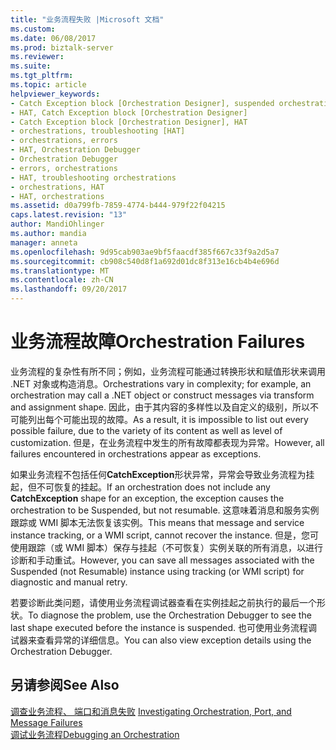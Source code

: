 ```yaml
---
title: "业务流程失败 |Microsoft 文档"
ms.custom: 
ms.date: 06/08/2017
ms.prod: biztalk-server
ms.reviewer: 
ms.suite: 
ms.tgt_pltfrm: 
ms.topic: article
helpviewer_keywords:
- Catch Exception block [Orchestration Designer], suspended orchestrations
- HAT, Catch Exception block [Orchestration Designer]
- Catch Exception block [Orchestration Designer], HAT
- orchestrations, troubleshooting [HAT]
- orchestrations, errors
- HAT, Orchestration Debugger
- Orchestration Debugger
- errors, orchestrations
- HAT, troubleshooting orchestrations
- orchestrations, HAT
- HAT, orchestrations
ms.assetid: d0a799fb-7859-4774-b444-979f22f04215
caps.latest.revision: "13"
author: MandiOhlinger
ms.author: mandia
manager: anneta
ms.openlocfilehash: 9d95cab903ae9bf5faacdf385f667c33f9a2d5a7
ms.sourcegitcommit: cb908c540d8f1a692d01dc8f313e16cb4b4e696d
ms.translationtype: MT
ms.contentlocale: zh-CN
ms.lasthandoff: 09/20/2017
---
```

# <a name="orchestration-failures"></a><span data-ttu-id="634df-102">业务流程故障</span><span class="sxs-lookup"><span data-stu-id="634df-102">Orchestration Failures</span></span>
<span data-ttu-id="634df-103">业务流程的复杂性有所不同；例如，业务流程可能通过转换形状和赋值形状来调用 .NET 对象或构造消息。</span><span class="sxs-lookup"><span data-stu-id="634df-103">Orchestrations vary in complexity; for example, an orchestration may call a .NET object or construct messages via transform and assignment shape.</span></span> <span data-ttu-id="634df-104">因此，由于其内容的多样性以及自定义的级别，所以不可能列出每个可能出现的故障。</span><span class="sxs-lookup"><span data-stu-id="634df-104">As a result, it is impossible to list out every possible failure, due to the variety of its content as well as level of customization.</span></span> <span data-ttu-id="634df-105">但是，在业务流程中发生的所有故障都表现为异常。</span><span class="sxs-lookup"><span data-stu-id="634df-105">However, all failures encountered in orchestrations appear as exceptions.</span></span>  
  
 <span data-ttu-id="634df-106">如果业务流程不包括任何**CatchException**形状异常，异常会导致业务流程为挂起，但不可恢复的挂起。</span><span class="sxs-lookup"><span data-stu-id="634df-106">If an orchestration does not include any **CatchException** shape for an exception, the exception causes the orchestration to be Suspended, but not resumable.</span></span> <span data-ttu-id="634df-107">这意味着消息和服务实例跟踪或 WMI 脚本无法恢复该实例。</span><span class="sxs-lookup"><span data-stu-id="634df-107">This means that message and service instance tracking, or a WMI script, cannot recover the instance.</span></span> <span data-ttu-id="634df-108">但是，您可使用跟踪（或 WMI 脚本）保存与挂起（不可恢复）实例关联的所有消息，以进行诊断和手动重试。</span><span class="sxs-lookup"><span data-stu-id="634df-108">However, you can save all messages associated with the Suspended (not Resumable) instance using tracking (or WMI script) for diagnostic and manual retry.</span></span>  
  
 <span data-ttu-id="634df-109">若要诊断此类问题，请使用业务流程调试器查看在实例挂起之前执行的最后一个形状。</span><span class="sxs-lookup"><span data-stu-id="634df-109">To diagnose the problem, use the Orchestration Debugger to see the last shape executed before the instance is suspended.</span></span> <span data-ttu-id="634df-110">也可使用业务流程调试器来查看异常的详细信息。</span><span class="sxs-lookup"><span data-stu-id="634df-110">You can also view exception details using the Orchestration Debugger.</span></span>  
  
## <a name="see-also"></a><span data-ttu-id="634df-111">另请参阅</span><span class="sxs-lookup"><span data-stu-id="634df-111">See Also</span></span>  
 <span data-ttu-id="634df-112">[调查业务流程、 端口和消息失败](../core/investigating-orchestration-port-and-message-failures.md) </span><span class="sxs-lookup"><span data-stu-id="634df-112">[Investigating Orchestration, Port, and Message Failures](../core/investigating-orchestration-port-and-message-failures.md) </span></span>  
 [<span data-ttu-id="634df-113">调试业务流程</span><span class="sxs-lookup"><span data-stu-id="634df-113">Debugging an Orchestration</span></span>](../core/debugging-an-orchestration.md)